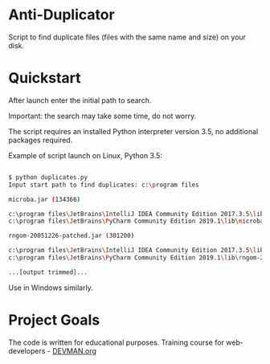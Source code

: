 # Anti-Duplicator

Script to find duplicate files (files with the same name and size) on your disk.

# Quickstart

After launch enter the initial path to search.

Important: the search may take some time, do not worry.

The script requires an installed Python interpreter version 3.5, no additional packages required.

Example of script launch on Linux, Python 3.5:

```bash

$ python duplicates.py
Input start path to find duplicates: c:\program files

microba.jar (134366)

c:\program files\JetBrains\IntelliJ IDEA Community Edition 2017.3.5\lib\microba.jar
c:\program files\JetBrains\PyCharm Community Edition 2019.1\lib\microba.jar

rngom-20051226-patched.jar (301200)

c:\program files\JetBrains\IntelliJ IDEA Community Edition 2017.3.5\lib\rngom-20051226-patched.jar
c:\program files\JetBrains\PyCharm Community Edition 2019.1\lib\rngom-20051226-patched.jar

...[output trimmed]...

```

Use in Windows similarly.

# Project Goals

The code is written for educational purposes. Training course for web-developers - [DEVMAN.org](https://devman.org)
